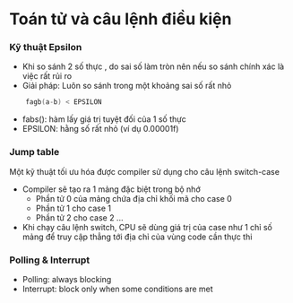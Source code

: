 # **Toán tử và câu lệnh điều kiện**

### Kỹ thuật Epsilon

- Khi so sánh 2 số thực , do sai số làm tròn nên nếu so sánh chính xác là việc rất rủi ro
- Giải pháp: Luôn so sánh trong một khoảng sai số rất nhỏ

```C
    fagb(a-b) < EPSILON
```

- fabs(): hàm lấy giá trị tuyệt đối của 1 số thực
- EPSILON: hằng số rất nhỏ (ví dụ 0.00001f)

### Jump table

Một kỹ thuật tối ưu hóa được compiler sử dụng cho câu lệnh switch-case
- Compiler sẽ tạo ra 1 mảng đặc biệt trong bộ nhớ
    - Phần tử 0 của mảng chứa địa chỉ khối mã cho case 0
    - Phần tử 1 cho case 1
    - Phần tử 2 cho case 2
    ...
- Khi chạy câu lệnh switch, CPU sẽ dùng giá trị của case như 1 chỉ số mảng để truy cập thẳng tới địa chỉ của vùng code cần thực thi

### Polling & Interrupt

- Polling: always blocking
- Interrupt: block only when some conditions are met 